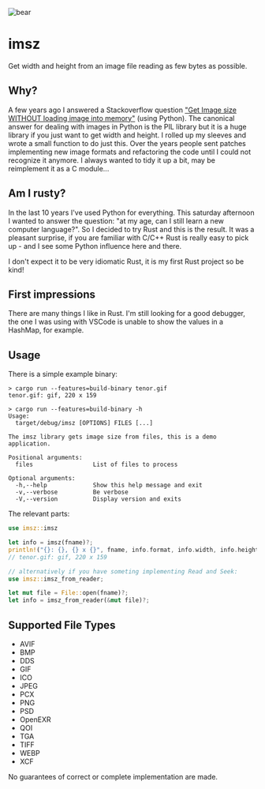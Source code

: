 ![bear](https://github.com/scardine/imsz/blob/master/tenor.gif?raw=true)

# imsz

Get width and height from an image file reading as few bytes as possible.

## Why?

A few years ago I answered a Stackoverflow question ["Get Image size WITHOUT loading image into memory"](https://stackoverflow.com/questions/15800704/get-image-size-without-loading-image-into-memory) (using Python). The canonical answer for dealing with images in Python is the PIL library but it is a huge library if you just want to get width and height. I rolled up my sleeves and wrote a small function to do just this. Over the years people sent patches implementing new image formats and refactoring the code until I could not recognize it anymore. I always wanted to tidy it up a bit, may be reimplement it as a C module...

## Am I rusty?

In the last 10 years I've used Python for everything. This saturday afternoon I wanted to answer the question: "at my age, can I still learn a new computer language?". So I decided to try Rust and this is the result. It was a pleasant surprise, if you are familiar with C/C++ Rust is really easy to pick up - and I see some Python influence here and there.

I don't expect it to be very idiomatic Rust, it is my first Rust project so be kind!

## First impressions

There are many things I like in Rust. I'm still looking for a good debugger, the one I was using with VSCode is unable to show the values in a HashMap, for example.

## Usage

There is a simple example binary:

```plain
> cargo run --features=build-binary tenor.gif
tenor.gif: gif, 220 x 159

> cargo run --features=build-binary -h
Usage:
  target/debug/imsz [OPTIONS] FILES [...]

The imsz library gets image size from files, this is a demo application.

Positional arguments:
  files                 List of files to process

Optional arguments:
  -h,--help             Show this help message and exit
  -v,--verbose          Be verbose
  -V,--version          Display version and exits
```

The relevant parts:

```Rust
use imsz::imsz

let info = imsz(fname)?;
println!("{}: {}, {} x {}", fname, info.format, info.width, info.height);
// tenor.gif: gif, 220 x 159

// alternatively if you have someting implementing Read and Seek:
use imsz::imsz_from_reader;

let mut file = File::open(fname)?;
let info = imsz_from_reader(&mut file)?;
```

## Supported File Types

* AVIF
* BMP
* DDS
* GIF
* ICO
* JPEG
* PCX
* PNG
* PSD
* OpenEXR
* QOI
* TGA
* TIFF
* WEBP
* XCF

No guarantees of correct or complete implementation are made.
